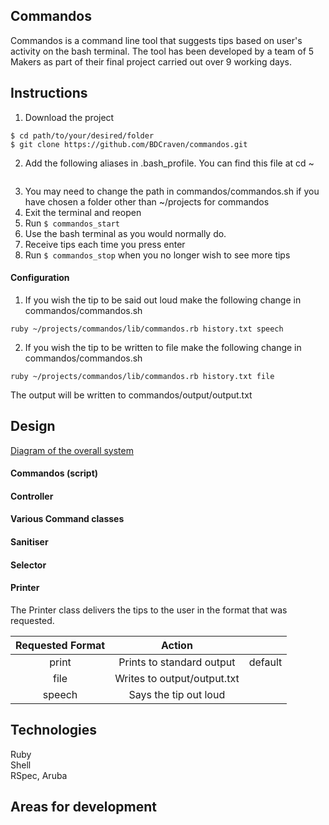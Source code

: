 Commandos
---

Commandos is a command line tool that suggests tips based on user's activity on the bash terminal. The tool has been developed by a team of 5 Makers as part of their final project carried out over 9 working days.


Instructions
---

1. Download the project
```
$ cd path/to/your/desired/folder
$ git clone https://github.com/BDCraven/commandos.git
```
2. Add the following aliases in .bash_profile. You can find this file at cd ~
```
```
3. You may need to change the path in commandos/commandos.sh if you have chosen a folder other than ~/projects for commandos
4. Exit the terminal and reopen
5. Run `$ commandos_start`
6. Use the bash terminal as you would normally do.  
7. Receive tips each time you press enter
8. Run `$ commandos_stop` when you no longer wish to see more tips

#### Configuration

1. If you wish the tip to be said out loud make the following change in commandos/commandos.sh
```
ruby ~/projects/commandos/lib/commandos.rb history.txt speech
```
2. If you wish the tip to be written to file make the following change in commandos/commandos.sh
```
ruby ~/projects/commandos/lib/commandos.rb history.txt file
```
The output will be written to commandos/output/output.txt


Design
---

[Diagram of the overall system]()

#### Commandos (script)

#### Controller

#### Various Command classes

#### Sanitiser

#### Selector

#### Printer

The Printer class delivers the tips to the user in the format that was requested.

| Requested Format |            Action           |         |
|:----------------:|:---------------------------:|:-------:|
| print            | Prints to standard output   | default |
| file             | Writes to output/output.txt |         |
| speech           | Says the tip out loud       |         |

Technologies
---

Ruby  
Shell  
RSpec, Aruba


Areas for development
---
